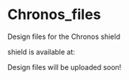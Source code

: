 # Chronos_files
Design files for the Chronos shield

shield is available at: 

Design files will be uploaded soon!
